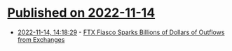 # [Published on 2022-11-14](index.md)

* [2022-11-14, 14:18:29](https://news.ycombinator.com/item?id=33594217) - [FTX Fiasco Sparks Billions of Dollars of Outflows from Exchanges](https://www.bloomberg.com/news/articles/2022-11-14/ftx-fiasco-sparks-billions-of-dollars-of-outflows-from-exchanges)
